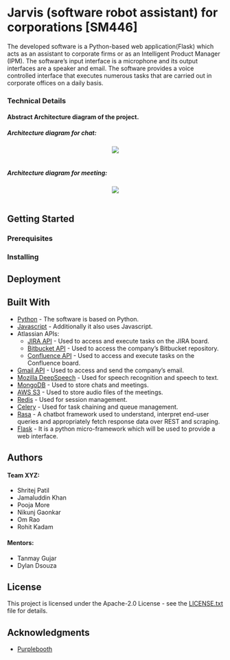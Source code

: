 # Jarvis (software robot assistant) for corporations [SM446]
The developed software is a Python-based web application(Flask) which acts as an assistant to corporate firms or as an Intelligent Product Manager (IPM). The software’s input interface is a microphone and its output interfaces are a speaker and email. The software provides a voice controlled interface that executes numerous tasks that are carried out in corporate offices on a daily basis. 

### Technical Details 
#### Abstract Architecture diagram of the project.
##### Architecture diagram for chat:
<div align="center">
  <img src="https://github.com/JKhan01/SIH2020/blob/Pooja/IMG-20200803-WA0003.jpg"><br><br>
</div>

##### Architecture diagram for meeting:
<div align="center">
  <img src="https://github.com/JKhan01/SIH2020/blob/Pooja/IMG-20200803-WA0002.jpg"><br><br>
</div>

## Getting Started


### Prerequisites


### Installing


## Deployment


## Built With
- [Python](https://www.python.org/) -  The software is based on Python.
- [Javascript](https://developer.mozilla.org/en-US/docs/Web/JavaScript) - Additionally it also uses Javascript.
- Atlassian APIs:
  - [JIRA API](https://developer.atlassian.com/server/jira/platform/rest-apis/) -  Used to access and execute tasks on the JIRA board.
  - [Bitbucket API](https://developer.atlassian.com/bitbucket/api/2/reference/) - Used to access the company’s Bitbucket repository.
  - [Confluence API](https://docs.atlassian.com/atlassian-confluence/REST/6.6.0/) - Used to access and execute tasks on the Confluence board.
- [Gmail API](https://developers.google.com/gmail/api) - Used to access and send the company’s email.
- [Mozilla DeepSpeech](https://deepspeech.readthedocs.io/en/v0.8.0/?badge=latest) - Used for speech recognition and speech to text.
- [MongoDB](https://docs.mongodb.com/) - Used to store chats and meetings.
- [AWS S3](https://docs.aws.amazon.com/AmazonS3/latest/dev/UsingBucket.html) - Used to store audio files of the meetings.
- [Redis](https://redis.io/documentation) - Used for session management. 
- [Celery](https://docs.celeryproject.org/en/stable/) - Used for task chaining and queue management.
- [Rasa](https://rasa.com/docs/) - A chatbot framework used to understand, interpret end-user queries and appropriately fetch response data over REST and scraping.
- [Flask](https://flask.palletsprojects.com/en/1.1.x/) -  It is a python micro-framework which will be used to provide a web interface. 


## Authors
#### Team XYZ:
* Shritej Patil
* Jamaluddin Khan
* Pooja More
* Nikunj Gaonkar
* Om Rao
* Rohit Kadam
#### Mentors:
* Tanmay Gujar
* Dylan Dsouza

## License
This project is licensed under the Apache-2.0 License - see the [LICENSE.txt](https://github.com/JKhan01/SM446_TeamXYZ/blob/master/LICENSE.txt) file for details.

## Acknowledgments
* [Purplebooth](https://gist.github.com/PurpleBooth/109311bb0361f32d87a2)

